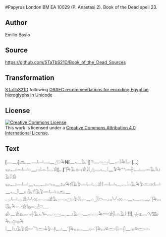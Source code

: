 #Papyrus London BM EA 10029 (P. Anastasi 2). Book of the Dead spell 23.

## Author 

Emilio Bosio

## Source 

https://github.com/STaTbS21D/Book_of_the_Dead_Sources

## Transformation 

[STaTbS21D](https://statbs21d.github.io/) following [ORAEC recommendations for encoding Egyptian hieroglyphs in Unicode](https://github.com/oraec/recommendations-encoding-hieroglyphs)

## License 

<a rel="license" href="http://creativecommons.org/licenses/by/4.0/"><img alt="Creative Commons License" style="border-width:0" src="https://i.creativecommons.org/l/by/4.0/88x31.png" /></a><br />This work is licensed under a <a rel="license" href="http://creativecommons.org/licenses/by/4.0/">Creative Commons Attribution 4.0 International License</a>.

## Text 

<hiero>[<rubrum>𓂋𓈖𓏤</rubrum>]<rubrum>𓃹𓈖𓉿𓂡𓂋𓏤𓈖</rubrum>𓊨𓇳𓅆N[𓈖𓆑𓅓𓊹]𓌨𓂋𓏏𓈉𓇋𓈖𓊪𓏏𓎛𓅆𓎛𓊪𓏏[...]<br>
𓊠𓂝𓏛𓂡𓏏𓈖𓏥𓇋𓁹𓀾𓂋𓀀[...]𓊹𓅆𓅓𓊖𓏏𓏤𓀀𓇍𓇋𓂻𓂋𓆑𓇋𓈖𓅝𓅆𓎔𓏛𓐢𓂝𓂋𓏛𓅓𓎛𓂓𓄿𓇋𓇋𓀁<br>
𓊠𓂝𓏛𓂡𓈖𓆑𓂝𓏏𓄹𓏥𓈖𓃫𓅆𓀸𓄿𓅱𓏛𓂡𓂋𓀀𓍙𓏛𓂡𓆑𓂋𓇋𓏏𓅓𓅆𓅱𓂧𓏴𓂡𓈖𓆑𓋴𓈖𓏥𓅓𓀸𓄿𓅱𓏛𓂡𓏥𓃹𓈖<br>
𓉿𓂡𓂋𓀀𓏤𓄋𓊪𓏴𓏛𓂋𓏤𓀀𓅓𓏛𓏏𓏤𓈔𓏏𓅱𓇋𓇋𓏛𓈖𓏏𓃀𓇋𓈞𓄑𓈒𓏥𓄋𓊪𓏴𓏛𓈖𓆑𓂋𓈖𓏤𓊹𓅆𓏥𓇋𓅓𓅆𓏌𓎡𓀀𓌂𓐍𓏏𓆇𓁐𓈞𓊃<br>
𓀉𓈖𓀀𓁷𓏤𓐞𓏏𓏤𓏶𓅓𓏭𓅨𓂋𓏏𓈉𓉻𓂝𓄿𓏛𓈖𓊪𓏏𓇯𓅆𓏌𓎡𓀀𓋴𓐟𓄿𓎛𓃃𓇼𓁷𓂋𓄣𓏤𓅢𓅆𓏥𓉺𓏌𓊖𓅆<br>
𓇋𓈖𓎛𓂓𓄿𓅱𓀁𓎟𓆓𓂧𓇓𓅱𓏏𓊢𓂝𓈖𓊹𓅆𓏥𓂋𓊃𓇷𓏏𓊹𓅆𓏥𓋬𓂧𓇋𓇋𓏛𓋴𓈖𓏥𓋬𓂧𓏛<br></hiero>